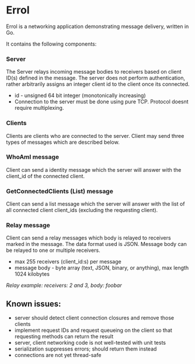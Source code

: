 # Errol

Errol is a networking application demonstrating message delivery, written in Go.

It contains the following components:

### Server

The Server relays incoming message bodies to receivers based on client ID(s) defined in the message. The server does not perform authentication, rather arbitrarily assigns an integer client id to the client once its connected.

- id - unsigned 64 bit integer (monotonically increasing)
- Connection to the server must be done using pure TCP. Protocol doesnt require multiplexing.

### Clients

Clients are clients who are connected to the server. Client may send three types of messages which are described below.

### WhoAmI message

Client can send a identity message which the server will answer with the client_id of the connected client.

### GetConnectedClients (List) message

Client can send a list message which the server will answer with the list of all connected client client_ids (excluding the requesting client).

### Relay message

Client can send a relay messages which body is relayed to receivers marked in the message. The data format used is JSON. Message body can be relayed to one or multiple receivers.

- max 255 receivers (client_id:s) per message
- message body - byte array (text, JSON, binary, or anything), max length 1024 kilobytes

*Relay example: receivers: 2 and 3, body: foobar*

## Known issues:

- server should detect client connection closures and remove those clients
- implement request IDs and request queueing on the client so that requesting methods can return the result
- server, client networking code is not well-tested with unit tests
- serialization suppresses errors; should return them instead
- connections are not yet thread-safe